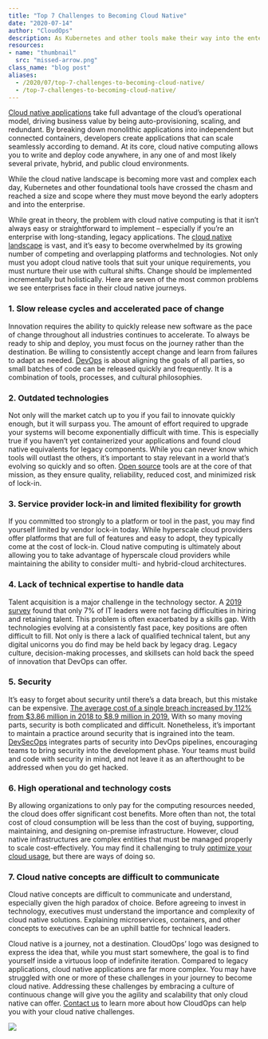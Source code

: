 ```yaml
---
title: "Top 7 Challenges to Becoming Cloud Native"
date: "2020-07-14"
author: "CloudOps"
description: As Kubernetes and other tools make their way into the enterprise, a few challenges are slowing the adoption of cloud native development.
resources:
- name: "thumbnail"
  src: "missed-arrow.png"
class_name: "blog post"
aliases:
  - /2020/07/top-7-challenges-to-becoming-cloud-native/
  - /top-7-challenges-to-becoming-cloud-native/
---
```


<p><a href="/blog/why-cloud-native-cloud-agnostic-platforms-and-automation-driving-business-value/">Cloud native applications</a> take full advantage of the cloud’s operational model, driving business value by being auto-provisioning, scaling, and redundant. By breaking down monolithic applications into independent but connected containers, developers create applications that can scale seamlessly according to demand. At its core, cloud native computing allows you to write and deploy code anywhere, in any one of and most likely several private, hybrid, and public cloud environments.</p><p>While the cloud native landscape is becoming more vast and complex each day, Kubernetes and other foundational tools have crossed the chasm and reached a size and scope where they must move beyond the early adopters and into the enterprise.&nbsp;</p><p>While great in theory, the problem with cloud native computing is that it isn’t always easy or straightforward to implement – especially if you’re an enterprise with long-standing, legacy applications. The <a href="/blog/navigating-the-cloud-native-landscape-with-cloudops/">cloud native landscape</a> is vast, and it’s easy to become overwhelmed by its growing number of competing and overlapping platforms and technologies. Not only must you adopt cloud native tools that suit your unique requirements, you must nurture their use with cultural shifts. Change should be implemented incrementally but holistically. Here are seven of the most common problems we see enterprises face in their cloud native journeys.</p><h3>1. Slow release cycles and accelerated pace of change</h3><p>Innovation requires the ability to quickly release new software as the pace of change throughout all industries continues to accelerate. To always be ready to ship and deploy, you must focus on the journey rather than the destination. Be willing to consistently accept change and learn from failures to adapt as needed. <a href="/blog/why-you-need-a-devops-transformation-to-survive/">DevOps</a> is about aligning the goals of all parties, so small batches of code can be released quickly and frequently. It is a combination of tools, processes, and cultural philosophies.</p><h3>2. Outdated technologies</h3><p>Not only will the market catch up to you if you fail to innovate quickly enough, but it will surpass you. The amount of effort required to upgrade your systems will become exponentially difficult with time. This is especially true if you haven’t yet containerized your applications and found cloud native equivalents for legacy components. While you can never know which tools will outlast the others, it’s important to stay relevant in a world that’s evolving so quickly and so often. <a href="/blog/cloudops-manifesto/">Open source</a> tools are at the core of that mission, as they ensure quality, reliability, reduced cost, and minimized risk of lock-in.&nbsp;</p><h3>3. Service provider lock-in and limited flexibility for growth</h3><p>If you committed too strongly to a platform or tool in the past, you may find yourself limited by vendor lock-in today. While hyperscale cloud providers offer platforms that are full of features and easy to adopt, they typically come at the cost of lock-in. Cloud native computing is ultimately about allowing you to take advantage of hyperscale cloud providers while maintaining the ability to consider multi- and hybrid-cloud architectures.</p><h3>4. Lack of technical expertise to handle data</h3><p>Talent acquisition is a major challenge in the technology sector. A <a href="https://www.globalknowledge.com/us-en/content/salary-report/it-skills-and-salary-report/">2019 survey</a> found that only 7% of IT leaders were not facing difficulties in hiring and retaining talent. This problem is often exacerbated by a skills gap. With technologies evolving at a consistently fast pace, key positions are often difficult to fill. Not only is there a lack of qualified technical talent, but any digital unicorns you do find may be held back by legacy drag. Legacy culture, decision-making processes, and skillsets can hold back the speed of innovation that DevOps can offer.</p><h3>5. Security</h3><p>It’s easy to forget about security until there’s a data breach, but this mistake can be expensive. <a href="https://healthitsecurity.com/news/health-sector-most-targeted-by-hackers-breach-costs-rise-to-17.76b">The average cost of a single breach increased by 112% from $3.86 million in 2018 to $8.9 million in 2019.</a> With so many moving parts, security is both complicated and difficult. Nonetheless, it’s important to maintain a practice around security that is ingrained into the team. <a href="/blog/rethinking-cloud-security-with-devsecops/">DevSecOps</a> integrates parts of security into DevOps pipelines, encouraging teams to bring security into the development phase. Your teams must build and code with security in mind, and not leave it as an afterthought to be addressed when you do get hacked.</p><h3>6. High operational and technology costs</h3><p>By allowing organizations to only pay for the computing resources needed, the cloud does offer significant cost benefits. More often than not, the total cost of cloud consumption will be less than the cost of buying, supporting, maintaining, and designing on-premise infrastructure. However, cloud native infrastructures are complex entities that must be managed properly to scale cost-effectively. You may find it challenging to truly <a href="/blog/8-ways-to-cut-cloud-consumption-costs/">optimize your cloud usage</a>, but there are ways of doing so.</p><h3>7. Cloud native concepts are difficult to communicate</h3><p>Cloud native concepts are difficult to communicate and understand, especially given the high paradox of choice. Before agreeing to invest in technology, executives must understand the importance and complexity of cloud native solutions. Explaining microservices, containers, and other concepts to executives can be an uphill battle for technical leaders.</p><p>Cloud native is a journey, not a destination. CloudOps’ logo was designed to express the idea that, while you must start somewhere, the goal is to find yourself inside a virtuous loop of indefinite iteration. Compared to legacy applications, cloud native applications are far more complex. You may have struggled with one or more of these challenges in your journey to become cloud native. Addressing these challenges by embracing a culture of continuous change will give you the agility and scalability that only cloud native can offer. <a href="https://www.cloudops.com/contact-us/">Contact us</a> to learn more about how CloudOps can help you with your cloud native challenges.</p>

<div class="row">
    <div class="col-xl-8 offset-xl-2 col-lg-10 offset-lg-1 col-md-10 offset-md-1 col-sm-12 col-xs-12 cta-image">
      <img src="/images/blog/cta/white-paper.jpeg">
    </div>
</div>